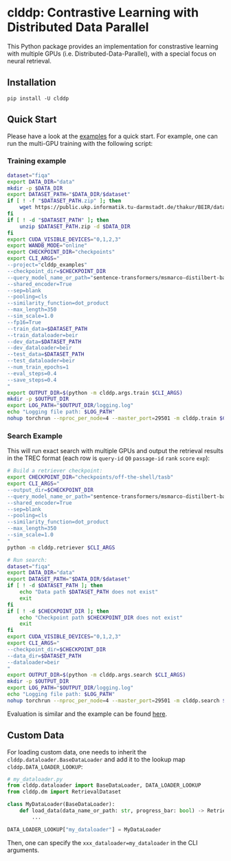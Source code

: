 # clddp: Contrastive Learning with Distributed Data Parallel

This Python package provides an implementation for constrastive learning with multiple GPUs (i.e. Distributed-Data-Parallel), with a special focus on neural retrieval.


## Installation
```pip install -U clddp```


## Quick Start
Please have a look at the [examples](examples) for a quick start. For example, one can run the multi-GPU training with the following script:

### Training example
```bash
dataset="fiqa"
export DATA_DIR="data"
mkdir -p $DATA_DIR
export DATASET_PATH="$DATA_DIR/$dataset"
if [ ! -f "$DATASET_PATH.zip" ]; then
    wget https://public.ukp.informatik.tu-darmstadt.de/thakur/BEIR/datasets/$dataset.zip -P $DATA_DIR
fi
if [ ! -d "$DATASET_PATH" ]; then
    unzip $DATASET_PATH.zip -d $DATA_DIR
fi
export CUDA_VISIBLE_DEVICES="0,1,2,3"
export WANDB_MODE="online"
export CHECKPOINT_DIR="checkpoints"
export CLI_ARGS="
--project="clddp_examples"
--checkpoint_dir=$CHECKPOINT_DIR
--query_model_name_or_path="sentence-transformers/msmarco-distilbert-base-tas-b"
--shared_encoder=True
--sep=blank
--pooling=cls
--similarity_function=dot_product
--max_length=350
--sim_scale=1.0
--fp16=True
--train_data=$DATASET_PATH
--train_dataloader=beir
--dev_data=$DATASET_PATH
--dev_dataloader=beir
--test_data=$DATASET_PATH
--test_dataloader=beir
--num_train_epochs=1
--eval_steps=0.4
--save_steps=0.4
"
export OUTPUT_DIR=$(python -m clddp.args.train $CLI_ARGS)
mkdir -p $OUTPUT_DIR
export LOG_PATH="$OUTPUT_DIR/logging.log"
echo "Logging file path: $LOG_PATH"
nohup torchrun --nproc_per_node=4 --master_port=29501 -m clddp.train $CLI_ARGS > $LOG_PATH &
```
### Search Example
This will run exact search with multiple GPUs and output the retrieval results in the TREC format (each row is `query-id` `Q0` `passage-id` `rank` `score` `exp`):
```bash
# Build a retriever checkpoint:
export CHECKPOINT_DIR="checkpoints/off-the-shell/tasb"
export CLI_ARGS="
--output_dir=$CHECKPOINT_DIR
--query_model_name_or_path="sentence-transformers/msmarco-distilbert-base-tas-b"
--shared_encoder=True
--sep=blank
--pooling=cls
--similarity_function=dot_product
--max_length=350
--sim_scale=1.0
"
python -m clddp.retriever $CLI_ARGS

# Run search:
dataset="fiqa"
export DATA_DIR="data"
export DATASET_PATH="$DATA_DIR/$dataset"
if [ ! -d $DATASET_PATH ]; then
    echo "Data path $DATASET_PATH does not exist"
    exit
fi
if [ ! -d $CHECKPOINT_DIR ]; then
    echo "Checkpoint path $CHECKPOINT_DIR does not exist"
    exit
fi
export CUDA_VISIBLE_DEVICES="0,1,2,3"
export CLI_ARGS="
--checkpoint_dir=$CHECKPOINT_DIR
--data_dir=$DATASET_PATH
--dataloader=beir
"
export OUTPUT_DIR=$(python -m clddp.args.search $CLI_ARGS)
mkdir -p $OUTPUT_DIR
export LOG_PATH="$OUTPUT_DIR/logging.log"
echo "Logging file path: $LOG_PATH"
nohup torchrun --nproc_per_node=4 --master_port=29501 -m clddp.search $CLI_ARGS > $LOG_PATH &
```
Evaluation is similar and the example can be found [here](examples/eval_fiqa.sh).

## Custom Data
For loading custom data, one needs to inherit the `clddp.dataloader.BaseDataLoader` and add it to the lookup map `clddp.DATA_LOADER_LOOKUP`:

```python
# my_dataloader.py
from clddp.dataloader import BaseDataLoader, DATA_LOADER_LOOKUP
from clddp.dm import RetrievalDataset

class MyDataLoader(BaseDataLoader):
    def load_data(data_name_or_path: str, progress_bar: bool) -> RetrievalDataset:
        ...

DATA_LOADER_LOOKUP["my_dataloader"] = MyDataLoader
```
Then, one can specify the `xxx_dataloader=my_dataloader` in the CLI arguments.